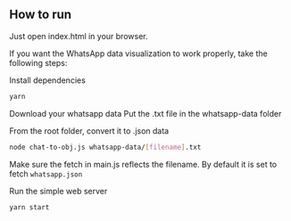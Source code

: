 ## How to run
Just open index.html in your browser.

If you want the WhatsApp data visualization to work properly, take the following steps:

Install dependencies
```sh
yarn
```

Download your whatsapp data
Put the .txt file in the whatsapp-data folder

From the root folder, convert it to .json data
```sh
node chat-to-obj.js whatsapp-data/[filename].txt
```
Make sure the fetch in main.js reflects the filename. By default it is set to fetch `whatsapp.json`

Run the simple web server
```sh
yarn start
```
